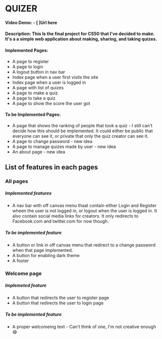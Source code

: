 # **QUIZER**
#### Video Demo: - [ ]Url here
#### Description: This Is the final project for CS50 that I've decided to make. It's a a simple web application about making, sharing, and taking quizes. 

#### **Implemented Pages:**
* A page to register
* A page to login
* A logout button in nav bar
* Index page when a user first visits the site
* Index page when a user is logged in
* A page with list of quizes
* A page to make a quiz
* A page to take a quiz
* A page to show the score the user got

#### **To be Implemented Pages:**
* A page that shows the ranking of people that took a quiz - I still can't decide how this should be implemented. It could either be public that everyone can see it, or private that only the quiz creator can see it.
* A page to change password - new idea
* A page to manage quizes made by user - new idea
* An about page - new idea


## **List of features in each pages**

### **All pages**
##### **Implemented features**
* A nav bar with off canvas menu thaat contain either Login and Register wheen the user is not logged in, or logout when the user is logged in. It also contain social media links for creators. It only redirects to Facebook.com and twitter.com for now though.
##### **To be implemented feature**
* A button or link in off canvas menu that redirect to a change password when that page implemented.
* A button for enabling dark theme
* A footer
### **Welcome page**
##### **Implemeted feature**
* A button that redirects the user to register page
* A button that redirects the user to login page
##### **To be implemented feature**
* A proper welcomeing text - Can't think of one, I'm not creative enough :sweat_smile:
###


